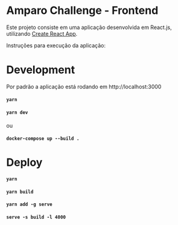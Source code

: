 # Amparo Challenge - Frontend

Este projeto consiste em uma aplicação desenvolvida em React.js, utilizando [Create React App](https://github.com/facebook/create-react-app).

Instruções para execução da aplicação:

# Development

Por padrão a aplicação está rodando em http://localhost:3000

#### `yarn`
#### `yarn dev`

ou

#### `docker-compose up --build .`

# Deploy

#### `yarn`
#### `yarn build`

#### `yarn add -g serve`
#### `serve -s build -l 4000`
